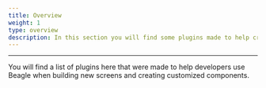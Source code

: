 ```yaml
---
title: Overview
weight: 1
type: overview
description: In this section you will find some plugins made to help creating Beagle components and pages
---
```


---

You will find a list of plugins here that were made to help developers use Beagle when building new screens and creating customized components.
